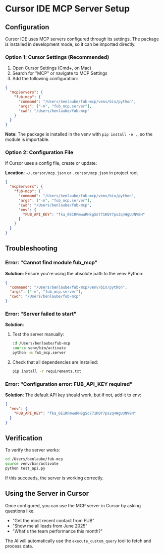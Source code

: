 # Cursor IDE MCP Server Setup

## Configuration

Cursor IDE uses MCP servers configured through its settings. The package is installed in development mode, so it can be imported directly.

### Option 1: Cursor Settings (Recommended)

1. Open Cursor Settings (Cmd+, on Mac)
2. Search for "MCP" or navigate to MCP Settings
3. Add the following configuration:

```json
{
  "mcpServers": {
    "fub-mcp": {
      "command": "/Users/benlaube/fub-mcp/venv/bin/python",
      "args": ["-m", "fub_mcp.server"],
      "cwd": "/Users/benlaube/fub-mcp"
    }
  }
}
```

**Note**: The package is installed in the venv with `pip install -e .`, so the module is importable.

### Option 2: Configuration File

If Cursor uses a config file, create or update:

**Location**: `~/.cursor/mcp.json` or `.cursor/mcp.json` in project root

```json
{
  "mcpServers": {
    "fub-mcp": {
      "command": "/Users/benlaube/fub-mcp/venv/bin/python",
      "args": ["-m", "fub_mcp.server"],
      "cwd": "/Users/benlaube/fub-mcp",
      "env": {
        "FUB_API_KEY": "fka_0E1RFmwuRHSgSd771KQY7ps2q4HgUUNV8H"
      }
    }
  }
}
```

## Troubleshooting

### Error: "Cannot find module fub_mcp"

**Solution**: Ensure you're using the absolute path to the venv Python:
```json
{
  "command": "/Users/benlaube/fub-mcp/venv/bin/python",
  "args": ["-m", "fub_mcp.server"],
  "cwd": "/Users/benlaube/fub-mcp"
}
```

### Error: "Server failed to start"

**Solution**: 
1. Test the server manually:
   ```bash
   cd /Users/benlaube/fub-mcp
   source venv/bin/activate
   python -m fub_mcp.server
   ```
2. Check that all dependencies are installed:
   ```bash
   pip install -r requirements.txt
   ```

### Error: "Configuration error: FUB_API_KEY required"

**Solution**: The default API key should work, but if not, add it to env:
```json
{
  "env": {
    "FUB_API_KEY": "fka_0E1RFmwuRHSgSd771KQY7ps2q4HgUUNV8H"
  }
}
```

## Verification

To verify the server works:

```bash
cd /Users/benlaube/fub-mcp
source venv/bin/activate
python test_api.py
```

If this succeeds, the server is working correctly.

## Using the Server in Cursor

Once configured, you can use the MCP server in Cursor by asking questions like:

- "Get the most recent contact from FUB"
- "Show me all leads from June 2025"
- "What's the team performance this month?"

The AI will automatically use the `execute_custom_query` tool to fetch and process data.

